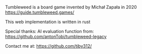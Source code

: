 Tumbleweed is a board game invented by Michał Zapała in 2020
https://guide.tumbleweed.games/

This web implementation is written in rust

Special thanks:
AI evaluation function from:
https://github.com/antonTobi/tumbleweed-legacy


Contact me at:
https://github.com/tiby312/


